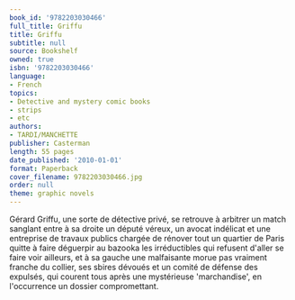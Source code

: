 ```yaml
---
book_id: '9782203030466'
full_title: Griffu
title: Griffu
subtitle: null
source: Bookshelf
owned: true
isbn: '9782203030466'
language:
- French
topics:
- Detective and mystery comic books
- strips
- etc
authors:
- TARDI/MANCHETTE
publisher: Casterman
length: 55 pages
date_published: '2010-01-01'
format: Paperback
cover_filename: 9782203030466.jpg
order: null
theme: graphic novels
---
```

Gérard Griffu, une sorte de détective privé, se retrouve à arbitrer un match sanglant entre à sa droite un député véreux, un avocat indélicat et une entreprise de travaux publics chargée de rénover tout un quartier de Paris quitte à faire déguerpir au bazooka les irréductibles qui refusent d'aller se faire voir ailleurs, et à sa gauche une malfaisante morue pas vraiment franche du collier, ses sbires dévoués et un comité de défense des expulsés, qui courent tous après une mystérieuse 'marchandise', en l'occurrence un dossier compromettant.
